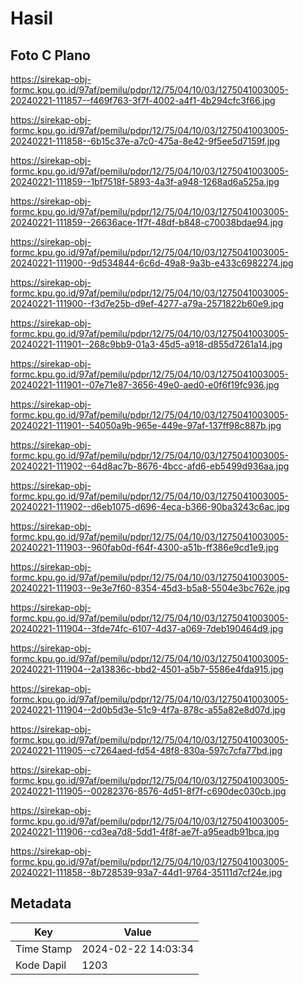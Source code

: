 # Hasil

## Foto C Plano

https://sirekap-obj-formc.kpu.go.id/97af/pemilu/pdpr/12/75/04/10/03/1275041003005-20240221-111857--f469f763-3f7f-4002-a4f1-4b294cfc3f66.jpg

https://sirekap-obj-formc.kpu.go.id/97af/pemilu/pdpr/12/75/04/10/03/1275041003005-20240221-111858--6b15c37e-a7c0-475a-8e42-9f5ee5d7159f.jpg

https://sirekap-obj-formc.kpu.go.id/97af/pemilu/pdpr/12/75/04/10/03/1275041003005-20240221-111859--1bf7518f-5893-4a3f-a948-1268ad6a525a.jpg

https://sirekap-obj-formc.kpu.go.id/97af/pemilu/pdpr/12/75/04/10/03/1275041003005-20240221-111859--26636ace-1f7f-48df-b848-c70038bdae94.jpg

https://sirekap-obj-formc.kpu.go.id/97af/pemilu/pdpr/12/75/04/10/03/1275041003005-20240221-111900--9d534844-6c6d-49a8-9a3b-e433c6982274.jpg

https://sirekap-obj-formc.kpu.go.id/97af/pemilu/pdpr/12/75/04/10/03/1275041003005-20240221-111900--f3d7e25b-d9ef-4277-a79a-2571822b60e9.jpg

https://sirekap-obj-formc.kpu.go.id/97af/pemilu/pdpr/12/75/04/10/03/1275041003005-20240221-111901--268c9bb9-01a3-45d5-a918-d855d7261a14.jpg

https://sirekap-obj-formc.kpu.go.id/97af/pemilu/pdpr/12/75/04/10/03/1275041003005-20240221-111901--07e71e87-3656-49e0-aed0-e0f6f19fc936.jpg

https://sirekap-obj-formc.kpu.go.id/97af/pemilu/pdpr/12/75/04/10/03/1275041003005-20240221-111901--54050a9b-965e-449e-97af-137ff98c887b.jpg

https://sirekap-obj-formc.kpu.go.id/97af/pemilu/pdpr/12/75/04/10/03/1275041003005-20240221-111902--64d8ac7b-8676-4bcc-afd6-eb5499d936aa.jpg

https://sirekap-obj-formc.kpu.go.id/97af/pemilu/pdpr/12/75/04/10/03/1275041003005-20240221-111902--d6eb1075-d696-4eca-b366-90ba3243c6ac.jpg

https://sirekap-obj-formc.kpu.go.id/97af/pemilu/pdpr/12/75/04/10/03/1275041003005-20240221-111903--960fab0d-f64f-4300-a51b-ff386e9cd1e9.jpg

https://sirekap-obj-formc.kpu.go.id/97af/pemilu/pdpr/12/75/04/10/03/1275041003005-20240221-111903--9e3e7f60-8354-45d3-b5a8-5504e3bc762e.jpg

https://sirekap-obj-formc.kpu.go.id/97af/pemilu/pdpr/12/75/04/10/03/1275041003005-20240221-111904--3fde74fc-6107-4d37-a069-7deb190464d9.jpg

https://sirekap-obj-formc.kpu.go.id/97af/pemilu/pdpr/12/75/04/10/03/1275041003005-20240221-111904--2a13836c-bbd2-4501-a5b7-5586e4fda915.jpg

https://sirekap-obj-formc.kpu.go.id/97af/pemilu/pdpr/12/75/04/10/03/1275041003005-20240221-111904--2d0b5d3e-51c9-4f7a-878c-a55a82e8d07d.jpg

https://sirekap-obj-formc.kpu.go.id/97af/pemilu/pdpr/12/75/04/10/03/1275041003005-20240221-111905--c7264aed-fd54-48f8-830a-597c7cfa77bd.jpg

https://sirekap-obj-formc.kpu.go.id/97af/pemilu/pdpr/12/75/04/10/03/1275041003005-20240221-111905--00282376-8576-4d51-8f7f-c690dec030cb.jpg

https://sirekap-obj-formc.kpu.go.id/97af/pemilu/pdpr/12/75/04/10/03/1275041003005-20240221-111906--cd3ea7d8-5dd1-4f8f-ae7f-a95eadb91bca.jpg

https://sirekap-obj-formc.kpu.go.id/97af/pemilu/pdpr/12/75/04/10/03/1275041003005-20240221-111858--8b728539-93a7-44d1-9764-35111d7cf24e.jpg


## Metadata

| Key        | Value               |
| ---------- | ------------------- |
| Time Stamp | 2024-02-22 14:03:34 |
| Kode Dapil | 1203                |



